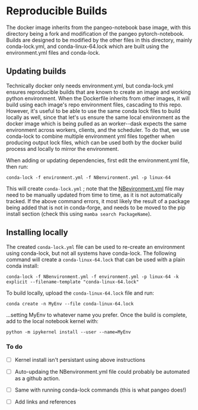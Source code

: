 # Reproducible Builds

The docker image inherits from the pangeo-notebook base image, with this
directory being a fork and modification of the pangeo pytorch-notebook.
Builds are designed to be modified by the other files in this directory,
mainly conda-lock.yml, and conda-linux-64.lock which are built using the
environment.yml files and conda-lock. 

## Updating builds

Technically docker only needs environment.yml, but conda-lock.yml ensures
reproducible builds that are known to create an image and working python
environment. When the Dockerfile inherits from other images, it will build
using each image's repo environment files, cascading to this repo. However,
it's useful to be able to use the same conda lock files to build locally as
well, since that let's us ensure the same local environment as the docker
image which is being pulled as an worker--dask expects the same environment
across workers, clients, and the scheduler. To do that, we use conda-lock to
combine multiple environment yml files together when producing output lock
files, which can be used both by the docker build process and locally to
mirror the environment.

When adding or updating dependencies, first edit the environment.yml file,
then run:

```
conda-lock -f environment.yml -f NBenvironment.yml -p linux-64
```

This will create `conda-lock.yml` ; note that the [NBevironment.yml](https://github.com/pangeo-data/pangeo-docker-images/blob/master/pangeo-notebook/environment.yml) file may need
to be manually updated from time to time, as it is not automatically tracked.
If the above command errors, it most likely the result of a package being
added that is not in conda-forge, and needs to be moved to the pip install
section (check this using `mamba search PackageName`). 

## Installing locally

The created `conda-lock.yml` file can be used to re-create an environment using
conda-lock, but not all systems have conda-lock. The following command will
create a `conda-linux-64.lock` that can be used with a plain conda install:

```
conda-lock -f NBenvironment.yml -f environment.yml -p linux-64 -k explicit --filename-template "conda-linux-64.lock"
```

To build locally, upload the `conda-linux-64.lock` file and run:

```
conda create -n MyEnv --file conda-linux-64.lock
```

...setting MyEnv to whatever name you prefer. Once the build is complete, add
to the local notebook kernel with:

```
python -m ipykernel install --user --name=MyEnv
```

### To do

- [ ] Kernel install isn't persistant using above instructions
- [ ] Auto-updaing the NBenvironment.yml file could probably be automated as a
github action.
- [ ] Same with running conda-lock commands (this is what pangeo does!)
- [ ] Add links and references

